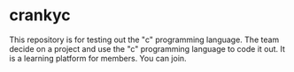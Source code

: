 # crankyc
This repository is for testing out the "c" programming language. The team decide on a project and use the "c" programming language to code it out. It is a learning platform for members. You can join.
